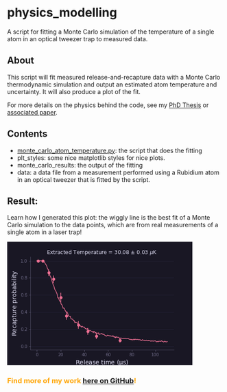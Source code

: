 # physics_modelling

A script for fitting a Monte Carlo simulation of the temperature of a single atom in an optical tweezer trap to measured data.

## About

This script will fit measured release-and-recapture data with a Monte Carlo thermodynamic simulation and output an estimated atom temperature and uncertainty.
It will also produce a plot of the fit.

For more details on the physics behind the code, see my [PhD Thesis](http://etheses.dur.ac.uk/14468/1/RVB_Thesis.pdf?DDD25+) or [associated paper](https://iopscience.iop.org/article/10.1088/1367-2630/ac0000).

## Contents

- [monte_carlo_atom_temperature.py](https://github.com/rvbrooks/physics_modelling/blob/main/monte_carlo_atom_temperature.py): the script that does the fitting
- plt_styles: some nice matplotlib styles for nice plots.
- monte_carlo_results: the output of the fitting
- data: a data file from a measurement performed using a Rubidium atom in an optical tweezer that is fitted by the script.


## Result:

Learn how I generated this plot: the wiggly line is the best fit of a Monte Carlo simulation to the data points, which are from real measurements of a single atom in a laser trap!

![alt text](https://github.com/rvbrooks/physics_modelling/blob/main/monte_carlo_result.png)

### <span style="color:orange">Find more of my work [here on GitHub](https://github.com/rvbrooks)!</span>

